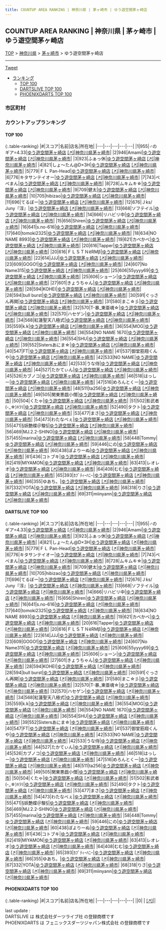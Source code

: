 ```yaml
---
title: COUNTUP AREA RANKING | 神奈川県 | 茅ヶ崎市 | ゆう遊空間茅ヶ崎店
---
```

## COUNTUP AREA RANKING | 神奈川県 | 茅ヶ崎市 | ゆう遊空間茅ヶ崎店

[TOP](/darts/rank/) > [神奈川県](/darts/rank/神奈川県/) > [茅ヶ崎市](/darts/rank/神奈川県/茅ヶ崎市/) > ゆう遊空間茅ヶ崎店

___

<a href="https://twitter.com/share?ref_src=twsrc%5Etfw" data-text="COUNTUP AREA RANKING | 神奈川県茅ヶ崎市ゆう遊空間茅ヶ崎店" class="twitter-share-button" data-hashtags="DARTSLIVE,PHOENIXDARTS,darts,ダーツ" data-show-count="false">Tweet</a>

* [ランキング](#カウントアップランキング)
    * [TOP 100](#top-100)
    * [DARTSLIVE TOP 100](#dartslive-top-100)
    * [PHOENIXDARTS TOP 100](#phoenixdarts-top-100)

### 市区町村

<ul>

</ul>

### カウントアップランキング

#### TOP 100



{:.table-ranking}
|#|スコア|名前|店名|所在地|
|---|---|---|---|---|
|1|955|<span class="rank-name-dl">♂のギア=4.33</span>|<a href="/darts/rank/shops/912217ea5ddf1f7f0d9b047a20a7ba1e.html">ゆう遊空間茅ヶ崎店</a> <a href="https://search.dartslive.com/jp/shop/912217ea5ddf1f7f0d9b047a20a7ba1e">[↗]</a>|<a href="/darts/rank/神奈川県/茅ヶ崎市">神奈川県茅ヶ崎市</a>|
|2|946|<span class="rank-name-dl">Amami</span>|<a href="/darts/rank/shops/912217ea5ddf1f7f0d9b047a20a7ba1e.html">ゆう遊空間茅ヶ崎店</a> <a href="https://search.dartslive.com/jp/shop/912217ea5ddf1f7f0d9b047a20a7ba1e">[↗]</a>|<a href="/darts/rank/神奈川県/茅ヶ崎市">神奈川県茅ヶ崎市</a>|
|3|923|<span class="rank-name-dl">ふぁっ休</span>|<a href="/darts/rank/shops/912217ea5ddf1f7f0d9b047a20a7ba1e.html">ゆう遊空間茅ヶ崎店</a> <a href="https://search.dartslive.com/jp/shop/912217ea5ddf1f7f0d9b047a20a7ba1e">[↗]</a>|<a href="/darts/rank/神奈川県/茅ヶ崎市">神奈川県茅ヶ崎市</a>|
|4|821|<span class="rank-name-dl">しょ～たん@D×3H</span>|<a href="/darts/rank/shops/912217ea5ddf1f7f0d9b047a20a7ba1e.html">ゆう遊空間茅ヶ崎店</a> <a href="https://search.dartslive.com/jp/shop/912217ea5ddf1f7f0d9b047a20a7ba1e">[↗]</a>|<a href="/darts/rank/神奈川県/茅ヶ崎市">神奈川県茅ヶ崎市</a>|
|5|779|<span class="rank-name-dl">ＦＬ Pan-Head</span>|<a href="/darts/rank/shops/912217ea5ddf1f7f0d9b047a20a7ba1e.html">ゆう遊空間茅ヶ崎店</a> <a href="https://search.dartslive.com/jp/shop/912217ea5ddf1f7f0d9b047a20a7ba1e">[↗]</a>|<a href="/darts/rank/神奈川県/茅ヶ崎市">神奈川県茅ヶ崎市</a>|
|6|776|<span class="rank-name-dl">キタサンテイオー</span>|<a href="/darts/rank/shops/912217ea5ddf1f7f0d9b047a20a7ba1e.html">ゆう遊空間茅ヶ崎店</a> <a href="https://search.dartslive.com/jp/shop/912217ea5ddf1f7f0d9b047a20a7ba1e">[↗]</a>|<a href="/darts/rank/神奈川県/茅ヶ崎市">神奈川県茅ヶ崎市</a>|
|7|743|<span class="rank-name-dl">ぺぺまん</span>|<a href="/darts/rank/shops/912217ea5ddf1f7f0d9b047a20a7ba1e.html">ゆう遊空間茅ヶ崎店</a> <a href="https://search.dartslive.com/jp/shop/912217ea5ddf1f7f0d9b047a20a7ba1e">[↗]</a>|<a href="/darts/rank/神奈川県/茅ヶ崎市">神奈川県茅ヶ崎市</a>|
|8|728|<span class="rank-name-dl">ムキムキ☆</span>|<a href="/darts/rank/shops/912217ea5ddf1f7f0d9b047a20a7ba1e.html">ゆう遊空間茅ヶ崎店</a> <a href="https://search.dartslive.com/jp/shop/912217ea5ddf1f7f0d9b047a20a7ba1e">[↗]</a>|<a href="/darts/rank/神奈川県/茅ヶ崎市">神奈川県茅ヶ崎市</a>|
|9|709|<span class="rank-name-dl">健太</span>|<a href="/darts/rank/shops/912217ea5ddf1f7f0d9b047a20a7ba1e.html">ゆう遊空間茅ヶ崎店</a> <a href="https://search.dartslive.com/jp/shop/912217ea5ddf1f7f0d9b047a20a7ba1e">[↗]</a>|<a href="/darts/rank/神奈川県/茅ヶ崎市">神奈川県茅ヶ崎市</a>|
|10|705|<span class="rank-name-dl">hibizao</span>|<a href="/darts/rank/shops/912217ea5ddf1f7f0d9b047a20a7ba1e.html">ゆう遊空間茅ヶ崎店</a> <a href="https://search.dartslive.com/jp/shop/912217ea5ddf1f7f0d9b047a20a7ba1e">[↗]</a>|<a href="/darts/rank/神奈川県/茅ヶ崎市">神奈川県茅ヶ崎市</a>|
|11|696|<span class="rank-name-dl">てるぼー</span>|<a href="/darts/rank/shops/912217ea5ddf1f7f0d9b047a20a7ba1e.html">ゆう遊空間茅ヶ崎店</a> <a href="https://search.dartslive.com/jp/shop/912217ea5ddf1f7f0d9b047a20a7ba1e">[↗]</a>|<a href="/darts/rank/神奈川県/茅ヶ崎市">神奈川県茅ヶ崎市</a>|
|12|676|<span class="rank-name-dl">Ｊks/ Juny『淳』</span>|<a href="/darts/rank/shops/912217ea5ddf1f7f0d9b047a20a7ba1e.html">ゆう遊空間茅ヶ崎店</a> <a href="https://search.dartslive.com/jp/shop/912217ea5ddf1f7f0d9b047a20a7ba1e">[↗]</a>|<a href="/darts/rank/神奈川県/茅ヶ崎市">神奈川県茅ヶ崎市</a>|
|13|668|<span class="rank-name-dl">ソフテイル</span>|<a href="/darts/rank/shops/912217ea5ddf1f7f0d9b047a20a7ba1e.html">ゆう遊空間茅ヶ崎店</a> <a href="https://search.dartslive.com/jp/shop/912217ea5ddf1f7f0d9b047a20a7ba1e">[↗]</a>|<a href="/darts/rank/神奈川県/茅ヶ崎市">神奈川県茅ヶ崎市</a>|
|14|666|<span class="rank-name-dl">リハビリ中</span>|<a href="/darts/rank/shops/912217ea5ddf1f7f0d9b047a20a7ba1e.html">ゆう遊空間茅ヶ崎店</a> <a href="https://search.dartslive.com/jp/shop/912217ea5ddf1f7f0d9b047a20a7ba1e">[↗]</a>|<a href="/darts/rank/神奈川県/茅ヶ崎市">神奈川県茅ヶ崎市</a>|
|15|656|<span class="rank-name-dl">Shiren</span>|<a href="/darts/rank/shops/912217ea5ddf1f7f0d9b047a20a7ba1e.html">ゆう遊空間茅ヶ崎店</a> <a href="https://search.dartslive.com/jp/shop/912217ea5ddf1f7f0d9b047a20a7ba1e">[↗]</a>|<a href="/darts/rank/神奈川県/茅ヶ崎市">神奈川県茅ヶ崎市</a>|
|16|641|<span class="rank-name-dl">s.no-616</span>|<a href="/darts/rank/shops/912217ea5ddf1f7f0d9b047a20a7ba1e.html">ゆう遊空間茅ヶ崎店</a> <a href="https://search.dartslive.com/jp/shop/912217ea5ddf1f7f0d9b047a20a7ba1e">[↗]</a>|<a href="/darts/rank/神奈川県/茅ヶ崎市">神奈川県茅ヶ崎市</a>|
|17|640|<span class="rank-name-dl">tomoki2325</span>|<a href="/darts/rank/shops/912217ea5ddf1f7f0d9b047a20a7ba1e.html">ゆう遊空間茅ヶ崎店</a> <a href="https://search.dartslive.com/jp/shop/912217ea5ddf1f7f0d9b047a20a7ba1e">[↗]</a>|<a href="/darts/rank/神奈川県/茅ヶ崎市">神奈川県茅ヶ崎市</a>|
|18|634|<span class="rank-name-dl">NO NAME 8993</span>|<a href="/darts/rank/shops/912217ea5ddf1f7f0d9b047a20a7ba1e.html">ゆう遊空間茅ヶ崎店</a> <a href="https://search.dartslive.com/jp/shop/912217ea5ddf1f7f0d9b047a20a7ba1e">[↗]</a>|<a href="/darts/rank/神奈川県/茅ヶ崎市">神奈川県茅ヶ崎市</a>|
|19|621|<span class="rank-name-dl">カベかべ</span>|<a href="/darts/rank/shops/912217ea5ddf1f7f0d9b047a20a7ba1e.html">ゆう遊空間茅ヶ崎店</a> <a href="https://search.dartslive.com/jp/shop/912217ea5ddf1f7f0d9b047a20a7ba1e">[↗]</a>|<a href="/darts/rank/神奈川県/茅ヶ崎市">神奈川県茅ヶ崎市</a>|
|20|616|<span class="rank-name-dl">Tapper</span>|<a href="/darts/rank/shops/912217ea5ddf1f7f0d9b047a20a7ba1e.html">ゆう遊空間茅ヶ崎店</a> <a href="https://search.dartslive.com/jp/shop/912217ea5ddf1f7f0d9b047a20a7ba1e">[↗]</a>|<a href="/darts/rank/神奈川県/茅ヶ崎市">神奈川県茅ヶ崎市</a>|
|20|616|<span class="rank-name-dl">ＦＬＳＴＮёRMβ</span>|<a href="/darts/rank/shops/912217ea5ddf1f7f0d9b047a20a7ba1e.html">ゆう遊空間茅ヶ崎店</a> <a href="https://search.dartslive.com/jp/shop/912217ea5ddf1f7f0d9b047a20a7ba1e">[↗]</a>|<a href="/darts/rank/神奈川県/茅ヶ崎市">神奈川県茅ヶ崎市</a>|
|22|614|<span class="rank-name-dl">JJJ</span>|<a href="/darts/rank/shops/912217ea5ddf1f7f0d9b047a20a7ba1e.html">ゆう遊空間茅ヶ崎店</a> <a href="https://search.dartslive.com/jp/shop/912217ea5ddf1f7f0d9b047a20a7ba1e">[↗]</a>|<a href="/darts/rank/神奈川県/茅ヶ崎市">神奈川県茅ヶ崎市</a>|
|23|609|<span class="rank-name-dl">GOGO!</span>|<a href="/darts/rank/shops/912217ea5ddf1f7f0d9b047a20a7ba1e.html">ゆう遊空間茅ヶ崎店</a> <a href="https://search.dartslive.com/jp/shop/912217ea5ddf1f7f0d9b047a20a7ba1e">[↗]</a>|<a href="/darts/rank/神奈川県/茅ヶ崎市">神奈川県茅ヶ崎市</a>|
|24|607|<span class="rank-name-dl">No Name315</span>|<a href="/darts/rank/shops/912217ea5ddf1f7f0d9b047a20a7ba1e.html">ゆう遊空間茅ヶ崎店</a> <a href="https://search.dartslive.com/jp/shop/912217ea5ddf1f7f0d9b047a20a7ba1e">[↗]</a>|<a href="/darts/rank/神奈川県/茅ヶ崎市">神奈川県茅ヶ崎市</a>|
|25|606|<span class="rank-name-dl">55yyyy69</span>|<a href="/darts/rank/shops/912217ea5ddf1f7f0d9b047a20a7ba1e.html">ゆう遊空間茅ヶ崎店</a> <a href="https://search.dartslive.com/jp/shop/912217ea5ddf1f7f0d9b047a20a7ba1e">[↗]</a>|<a href="/darts/rank/神奈川県/茅ヶ崎市">神奈川県茅ヶ崎市</a>|
|25|606|<span class="rank-name-dl">ショーン</span>|<a href="/darts/rank/shops/912217ea5ddf1f7f0d9b047a20a7ba1e.html">ゆう遊空間茅ヶ崎店</a> <a href="https://search.dartslive.com/jp/shop/912217ea5ddf1f7f0d9b047a20a7ba1e">[↗]</a>|<a href="/darts/rank/神奈川県/茅ヶ崎市">神奈川県茅ヶ崎市</a>|
|27|601|<span class="rank-name-dl">きょうちゃん</span>|<a href="/darts/rank/shops/912217ea5ddf1f7f0d9b047a20a7ba1e.html">ゆう遊空間茅ヶ崎店</a> <a href="https://search.dartslive.com/jp/shop/912217ea5ddf1f7f0d9b047a20a7ba1e">[↗]</a>|<a href="/darts/rank/神奈川県/茅ヶ崎市">神奈川県茅ヶ崎市</a>|
|28|594|<span class="rank-name-dl">KOHEI</span>|<a href="/darts/rank/shops/912217ea5ddf1f7f0d9b047a20a7ba1e.html">ゆう遊空間茅ヶ崎店</a> <a href="https://search.dartslive.com/jp/shop/912217ea5ddf1f7f0d9b047a20a7ba1e">[↗]</a>|<a href="/darts/rank/神奈川県/茅ヶ崎市">神奈川県茅ヶ崎市</a>|
|28|594|<span class="rank-name-dl">bull burst</span>|<a href="/darts/rank/shops/912217ea5ddf1f7f0d9b047a20a7ba1e.html">ゆう遊空間茅ヶ崎店</a> <a href="https://search.dartslive.com/jp/shop/912217ea5ddf1f7f0d9b047a20a7ba1e">[↗]</a>|<a href="/darts/rank/神奈川県/茅ヶ崎市">神奈川県茅ヶ崎市</a>|
|30|591|<span class="rank-name-dl">ぐっさん再開</span>|<a href="/darts/rank/shops/912217ea5ddf1f7f0d9b047a20a7ba1e.html">ゆう遊空間茅ヶ崎店</a> <a href="https://search.dartslive.com/jp/shop/912217ea5ddf1f7f0d9b047a20a7ba1e">[↗]</a>|<a href="/darts/rank/神奈川県/茅ヶ崎市">神奈川県茅ヶ崎市</a>|
|31|580|<span class="rank-name-dl">まこ☆彡</span>|<a href="/darts/rank/shops/912217ea5ddf1f7f0d9b047a20a7ba1e.html">ゆう遊空間茅ヶ崎店</a> <a href="https://search.dartslive.com/jp/shop/912217ea5ddf1f7f0d9b047a20a7ba1e">[↗]</a>|<a href="/darts/rank/神奈川県/茅ヶ崎市">神奈川県茅ヶ崎市</a>|
|32|570|<span class="rank-name-dl">T-暴_東亜魂☆</span>|<a href="/darts/rank/shops/912217ea5ddf1f7f0d9b047a20a7ba1e.html">ゆう遊空間茅ヶ崎店</a> <a href="https://search.dartslive.com/jp/shop/912217ea5ddf1f7f0d9b047a20a7ba1e">[↗]</a>|<a href="/darts/rank/神奈川県/茅ヶ崎市">神奈川県茅ヶ崎市</a>|
|32|570|<span class="rank-name-dl">ハセゲン</span>|<a href="/darts/rank/shops/912217ea5ddf1f7f0d9b047a20a7ba1e.html">ゆう遊空間茅ヶ崎店</a> <a href="https://search.dartslive.com/jp/shop/912217ea5ddf1f7f0d9b047a20a7ba1e">[↗]</a>|<a href="/darts/rank/神奈川県/茅ヶ崎市">神奈川県茅ヶ崎市</a>|
|34|568|<span class="rank-name-dl">紅蓮聖天八極式</span>|<a href="/darts/rank/shops/912217ea5ddf1f7f0d9b047a20a7ba1e.html">ゆう遊空間茅ヶ崎店</a> <a href="https://search.dartslive.com/jp/shop/912217ea5ddf1f7f0d9b047a20a7ba1e">[↗]</a>|<a href="/darts/rank/神奈川県/茅ヶ崎市">神奈川県茅ヶ崎市</a>|
|35|559|<span class="rank-name-dl">k.k</span>|<a href="/darts/rank/shops/912217ea5ddf1f7f0d9b047a20a7ba1e.html">ゆう遊空間茅ヶ崎店</a> <a href="https://search.dartslive.com/jp/shop/912217ea5ddf1f7f0d9b047a20a7ba1e">[↗]</a>|<a href="/darts/rank/神奈川県/茅ヶ崎市">神奈川県茅ヶ崎市</a>|
|36|554|<span class="rank-name-dl">MOG</span>|<a href="/darts/rank/shops/912217ea5ddf1f7f0d9b047a20a7ba1e.html">ゆう遊空間茅ヶ崎店</a> <a href="https://search.dartslive.com/jp/shop/912217ea5ddf1f7f0d9b047a20a7ba1e">[↗]</a>|<a href="/darts/rank/神奈川県/茅ヶ崎市">神奈川県茅ヶ崎市</a>|
|36|554|<span class="rank-name-dl">NO NAME 1670</span>|<a href="/darts/rank/shops/912217ea5ddf1f7f0d9b047a20a7ba1e.html">ゆう遊空間茅ヶ崎店</a> <a href="https://search.dartslive.com/jp/shop/912217ea5ddf1f7f0d9b047a20a7ba1e">[↗]</a>|<a href="/darts/rank/神奈川県/茅ヶ崎市">神奈川県茅ヶ崎市</a>|
|36|554|<span class="rank-name-dl">SHU</span>|<a href="/darts/rank/shops/912217ea5ddf1f7f0d9b047a20a7ba1e.html">ゆう遊空間茅ヶ崎店</a> <a href="https://search.dartslive.com/jp/shop/912217ea5ddf1f7f0d9b047a20a7ba1e">[↗]</a>|<a href="/darts/rank/神奈川県/茅ヶ崎市">神奈川県茅ヶ崎市</a>|
|39|552|<span class="rank-name-dl">Sistersあにま☆</span>|<a href="/darts/rank/shops/912217ea5ddf1f7f0d9b047a20a7ba1e.html">ゆう遊空間茅ヶ崎店</a> <a href="https://search.dartslive.com/jp/shop/912217ea5ddf1f7f0d9b047a20a7ba1e">[↗]</a>|<a href="/darts/rank/神奈川県/茅ヶ崎市">神奈川県茅ヶ崎市</a>|
|40|547|<span class="rank-name-dl">FT</span>|<a href="/darts/rank/shops/912217ea5ddf1f7f0d9b047a20a7ba1e.html">ゆう遊空間茅ヶ崎店</a> <a href="https://search.dartslive.com/jp/shop/912217ea5ddf1f7f0d9b047a20a7ba1e">[↗]</a>|<a href="/darts/rank/神奈川県/茅ヶ崎市">神奈川県茅ヶ崎市</a>|
|41|537|<span class="rank-name-dl">御堂筋翔くんや</span>|<a href="/darts/rank/shops/912217ea5ddf1f7f0d9b047a20a7ba1e.html">ゆう遊空間茅ヶ崎店</a> <a href="https://search.dartslive.com/jp/shop/912217ea5ddf1f7f0d9b047a20a7ba1e">[↗]</a>|<a href="/darts/rank/神奈川県/茅ヶ崎市">神奈川県茅ヶ崎市</a>|
|42|533|<span class="rank-name-dl">NO NAME</span>|<a href="/darts/rank/shops/912217ea5ddf1f7f0d9b047a20a7ba1e.html">ゆう遊空間茅ヶ崎店</a> <a href="https://search.dartslive.com/jp/shop/912217ea5ddf1f7f0d9b047a20a7ba1e">[↗]</a>|<a href="/darts/rank/神奈川県/茅ヶ崎市">神奈川県茅ヶ崎市</a>|
|42|533|<span class="rank-name-dl">うな侍</span>|<a href="/darts/rank/shops/912217ea5ddf1f7f0d9b047a20a7ba1e.html">ゆう遊空間茅ヶ崎店</a> <a href="https://search.dartslive.com/jp/shop/912217ea5ddf1f7f0d9b047a20a7ba1e">[↗]</a>|<a href="/darts/rank/神奈川県/茅ヶ崎市">神奈川県茅ヶ崎市</a>|
|44|527|<span class="rank-name-dl">たかてぃん</span>|<a href="/darts/rank/shops/912217ea5ddf1f7f0d9b047a20a7ba1e.html">ゆう遊空間茅ヶ崎店</a> <a href="https://search.dartslive.com/jp/shop/912217ea5ddf1f7f0d9b047a20a7ba1e">[↗]</a>|<a href="/darts/rank/神奈川県/茅ヶ崎市">神奈川県茅ヶ崎市</a>|
|45|526|<span class="rank-name-dl">カブノコ</span>|<a href="/darts/rank/shops/912217ea5ddf1f7f0d9b047a20a7ba1e.html">ゆう遊空間茅ヶ崎店</a> <a href="https://search.dartslive.com/jp/shop/912217ea5ddf1f7f0d9b047a20a7ba1e">[↗]</a>|<a href="/darts/rank/神奈川県/茅ヶ崎市">神奈川県茅ヶ崎市</a>|
|46|518|<span class="rank-name-dl">はっしー</span>|<a href="/darts/rank/shops/912217ea5ddf1f7f0d9b047a20a7ba1e.html">ゆう遊空間茅ヶ崎店</a> <a href="https://search.dartslive.com/jp/shop/912217ea5ddf1f7f0d9b047a20a7ba1e">[↗]</a>|<a href="/darts/rank/神奈川県/茅ヶ崎市">神奈川県茅ヶ崎市</a>|
|47|516|<span class="rank-name-dl">めろんとくー</span>|<a href="/darts/rank/shops/912217ea5ddf1f7f0d9b047a20a7ba1e.html">ゆう遊空間茅ヶ崎店</a> <a href="https://search.dartslive.com/jp/shop/912217ea5ddf1f7f0d9b047a20a7ba1e">[↗]</a>|<a href="/darts/rank/神奈川県/茅ヶ崎市">神奈川県茅ヶ崎市</a>|
|48|511|<span class="rank-name-dl">ta256</span>|<a href="/darts/rank/shops/912217ea5ddf1f7f0d9b047a20a7ba1e.html">ゆう遊空間茅ヶ崎店</a> <a href="https://search.dartslive.com/jp/shop/912217ea5ddf1f7f0d9b047a20a7ba1e">[↗]</a>|<a href="/darts/rank/神奈川県/茅ヶ崎市">神奈川県茅ヶ崎市</a>|
|49|505|<span class="rank-name-dl">関東悪戯小僧</span>|<a href="/darts/rank/shops/912217ea5ddf1f7f0d9b047a20a7ba1e.html">ゆう遊空間茅ヶ崎店</a> <a href="https://search.dartslive.com/jp/shop/912217ea5ddf1f7f0d9b047a20a7ba1e">[↗]</a>|<a href="/darts/rank/神奈川県/茅ヶ崎市">神奈川県茅ヶ崎市</a>|
|50|504|<span class="rank-name-dl">くたゃ</span>|<a href="/darts/rank/shops/912217ea5ddf1f7f0d9b047a20a7ba1e.html">ゆう遊空間茅ヶ崎店</a> <a href="https://search.dartslive.com/jp/shop/912217ea5ddf1f7f0d9b047a20a7ba1e">[↗]</a>|<a href="/darts/rank/神奈川県/茅ヶ崎市">神奈川県茅ヶ崎市</a>|
|51|502|<span class="rank-name-dl">影武者(-_☆)ｷﾗﾘ</span>|<a href="/darts/rank/shops/912217ea5ddf1f7f0d9b047a20a7ba1e.html">ゆう遊空間茅ヶ崎店</a> <a href="https://search.dartslive.com/jp/shop/912217ea5ddf1f7f0d9b047a20a7ba1e">[↗]</a>|<a href="/darts/rank/神奈川県/茅ヶ崎市">神奈川県茅ヶ崎市</a>|
|52|490|<span class="rank-name-dl">タクト</span>|<a href="/darts/rank/shops/912217ea5ddf1f7f0d9b047a20a7ba1e.html">ゆう遊空間茅ヶ崎店</a> <a href="https://search.dartslive.com/jp/shop/912217ea5ddf1f7f0d9b047a20a7ba1e">[↗]</a>|<a href="/darts/rank/神奈川県/茅ヶ崎市">神奈川県茅ヶ崎市</a>|
|53|477|<span class="rank-name-dl">まさ</span>|<a href="/darts/rank/shops/912217ea5ddf1f7f0d9b047a20a7ba1e.html">ゆう遊空間茅ヶ崎店</a> <a href="https://search.dartslive.com/jp/shop/912217ea5ddf1f7f0d9b047a20a7ba1e">[↗]</a>|<a href="/darts/rank/神奈川県/茅ヶ崎市">神奈川県茅ヶ崎市</a>|
|54|473|<span class="rank-name-dl">わたなべぇ</span>|<a href="/darts/rank/shops/912217ea5ddf1f7f0d9b047a20a7ba1e.html">ゆう遊空間茅ヶ崎店</a> <a href="https://search.dartslive.com/jp/shop/912217ea5ddf1f7f0d9b047a20a7ba1e">[↗]</a>|<a href="/darts/rank/神奈川県/茅ヶ崎市">神奈川県茅ヶ崎市</a>|
|55|471|<span class="rank-name-dl">§妖艶蝶＠駿§</span>|<a href="/darts/rank/shops/912217ea5ddf1f7f0d9b047a20a7ba1e.html">ゆう遊空間茅ヶ崎店</a> <a href="https://search.dartslive.com/jp/shop/912217ea5ddf1f7f0d9b047a20a7ba1e">[↗]</a>|<a href="/darts/rank/神奈川県/茅ヶ崎市">神奈川県茅ヶ崎市</a>|
|56|469|<span class="rank-name-dl">MJ.2.2-SHINO</span>|<a href="/darts/rank/shops/912217ea5ddf1f7f0d9b047a20a7ba1e.html">ゆう遊空間茅ヶ崎店</a> <a href="https://search.dartslive.com/jp/shop/912217ea5ddf1f7f0d9b047a20a7ba1e">[↗]</a>|<a href="/darts/rank/神奈川県/茅ヶ崎市">神奈川県茅ヶ崎市</a>|
|57|455|<span class="rank-name-dl">marina</span>|<a href="/darts/rank/shops/912217ea5ddf1f7f0d9b047a20a7ba1e.html">ゆう遊空間茅ヶ崎店</a> <a href="https://search.dartslive.com/jp/shop/912217ea5ddf1f7f0d9b047a20a7ba1e">[↗]</a>|<a href="/darts/rank/神奈川県/茅ヶ崎市">神奈川県茅ヶ崎市</a>|
|58|448|<span class="rank-name-dl">Tommy</span>|<a href="/darts/rank/shops/912217ea5ddf1f7f0d9b047a20a7ba1e.html">ゆう遊空間茅ヶ崎店</a> <a href="https://search.dartslive.com/jp/shop/912217ea5ddf1f7f0d9b047a20a7ba1e">[↗]</a>|<a href="/darts/rank/神奈川県/茅ヶ崎市">神奈川県茅ヶ崎市</a>|
|59|446|<span class="rank-name-dl">にの</span>|<a href="/darts/rank/shops/912217ea5ddf1f7f0d9b047a20a7ba1e.html">ゆう遊空間茅ヶ崎店</a> <a href="https://search.dartslive.com/jp/shop/912217ea5ddf1f7f0d9b047a20a7ba1e">[↗]</a>|<a href="/darts/rank/神奈川県/茅ヶ崎市">神奈川県茅ヶ崎市</a>|
|60|438|<span class="rank-name-dl">ぽよりーぬ</span>|<a href="/darts/rank/shops/912217ea5ddf1f7f0d9b047a20a7ba1e.html">ゆう遊空間茅ヶ崎店</a> <a href="https://search.dartslive.com/jp/shop/912217ea5ddf1f7f0d9b047a20a7ba1e">[↗]</a>|<a href="/darts/rank/神奈川県/茅ヶ崎市">神奈川県茅ヶ崎市</a>|
|61|436|<span class="rank-name-dl">コトブキ</span>|<a href="/darts/rank/shops/912217ea5ddf1f7f0d9b047a20a7ba1e.html">ゆう遊空間茅ヶ崎店</a> <a href="https://search.dartslive.com/jp/shop/912217ea5ddf1f7f0d9b047a20a7ba1e">[↗]</a>|<a href="/darts/rank/神奈川県/茅ヶ崎市">神奈川県茅ヶ崎市</a>|
|62|419|<span class="rank-name-dl">MlYAMON</span>|<a href="/darts/rank/shops/912217ea5ddf1f7f0d9b047a20a7ba1e.html">ゆう遊空間茅ヶ崎店</a> <a href="https://search.dartslive.com/jp/shop/912217ea5ddf1f7f0d9b047a20a7ba1e">[↗]</a>|<a href="/darts/rank/神奈川県/茅ヶ崎市">神奈川県茅ヶ崎市</a>|
|63|413|<span class="rank-name-dl">レオレオ</span>|<a href="/darts/rank/shops/912217ea5ddf1f7f0d9b047a20a7ba1e.html">ゆう遊空間茅ヶ崎店</a> <a href="https://search.dartslive.com/jp/shop/912217ea5ddf1f7f0d9b047a20a7ba1e">[↗]</a>|<a href="/darts/rank/神奈川県/茅ヶ崎市">神奈川県茅ヶ崎市</a>|
|64|408|<span class="rank-name-dl">むむ</span>|<a href="/darts/rank/shops/912217ea5ddf1f7f0d9b047a20a7ba1e.html">ゆう遊空間茅ヶ崎店</a> <a href="https://search.dartslive.com/jp/shop/912217ea5ddf1f7f0d9b047a20a7ba1e">[↗]</a>|<a href="/darts/rank/神奈川県/茅ヶ崎市">神奈川県茅ヶ崎市</a>|
|65|393|<span class="rank-name-dl">ｶﾌﾞﾃｨｰﾊﾆｰ</span>|<a href="/darts/rank/shops/912217ea5ddf1f7f0d9b047a20a7ba1e.html">ゆう遊空間茅ヶ崎店</a> <a href="https://search.dartslive.com/jp/shop/912217ea5ddf1f7f0d9b047a20a7ba1e">[↗]</a>|<a href="/darts/rank/神奈川県/茅ヶ崎市">神奈川県茅ヶ崎市</a>|
|66|355|<span class="rank-name-dl">ゆあち。</span>|<a href="/darts/rank/shops/912217ea5ddf1f7f0d9b047a20a7ba1e.html">ゆう遊空間茅ヶ崎店</a> <a href="https://search.dartslive.com/jp/shop/912217ea5ddf1f7f0d9b047a20a7ba1e">[↗]</a>|<a href="/darts/rank/神奈川県/茅ヶ崎市">神奈川県茅ヶ崎市</a>|
|67|332|<span class="rank-name-dl">YOTA</span>|<a href="/darts/rank/shops/912217ea5ddf1f7f0d9b047a20a7ba1e.html">ゆう遊空間茅ヶ崎店</a> <a href="https://search.dartslive.com/jp/shop/912217ea5ddf1f7f0d9b047a20a7ba1e">[↗]</a>|<a href="/darts/rank/神奈川県/茅ヶ崎市">神奈川県茅ヶ崎市</a>|
|68|318|<span class="rank-name-dl">りさ</span>|<a href="/darts/rank/shops/912217ea5ddf1f7f0d9b047a20a7ba1e.html">ゆう遊空間茅ヶ崎店</a> <a href="https://search.dartslive.com/jp/shop/912217ea5ddf1f7f0d9b047a20a7ba1e">[↗]</a>|<a href="/darts/rank/神奈川県/茅ヶ崎市">神奈川県茅ヶ崎市</a>|
|69|311|<span class="rank-name-dl">miinyann</span>|<a href="/darts/rank/shops/912217ea5ddf1f7f0d9b047a20a7ba1e.html">ゆう遊空間茅ヶ崎店</a> <a href="https://search.dartslive.com/jp/shop/912217ea5ddf1f7f0d9b047a20a7ba1e">[↗]</a>|<a href="/darts/rank/神奈川県/茅ヶ崎市">神奈川県茅ヶ崎市</a>|


#### DARTSLIVE TOP 100



{:.table-ranking}
|#|スコア|名前|店名|所在地|
|---|---|---|---|---|
|1|955|<span class="rank-name-dl">♂のギア=4.33</span>|<a href="/darts/rank/shops/912217ea5ddf1f7f0d9b047a20a7ba1e.html">ゆう遊空間茅ヶ崎店</a> <a href="https://search.dartslive.com/jp/shop/912217ea5ddf1f7f0d9b047a20a7ba1e">[↗]</a>|<a href="/darts/rank/神奈川県/茅ヶ崎市">神奈川県茅ヶ崎市</a>|
|2|946|<span class="rank-name-dl">Amami</span>|<a href="/darts/rank/shops/912217ea5ddf1f7f0d9b047a20a7ba1e.html">ゆう遊空間茅ヶ崎店</a> <a href="https://search.dartslive.com/jp/shop/912217ea5ddf1f7f0d9b047a20a7ba1e">[↗]</a>|<a href="/darts/rank/神奈川県/茅ヶ崎市">神奈川県茅ヶ崎市</a>|
|3|923|<span class="rank-name-dl">ふぁっ休</span>|<a href="/darts/rank/shops/912217ea5ddf1f7f0d9b047a20a7ba1e.html">ゆう遊空間茅ヶ崎店</a> <a href="https://search.dartslive.com/jp/shop/912217ea5ddf1f7f0d9b047a20a7ba1e">[↗]</a>|<a href="/darts/rank/神奈川県/茅ヶ崎市">神奈川県茅ヶ崎市</a>|
|4|821|<span class="rank-name-dl">しょ～たん@D×3H</span>|<a href="/darts/rank/shops/912217ea5ddf1f7f0d9b047a20a7ba1e.html">ゆう遊空間茅ヶ崎店</a> <a href="https://search.dartslive.com/jp/shop/912217ea5ddf1f7f0d9b047a20a7ba1e">[↗]</a>|<a href="/darts/rank/神奈川県/茅ヶ崎市">神奈川県茅ヶ崎市</a>|
|5|779|<span class="rank-name-dl">ＦＬ Pan-Head</span>|<a href="/darts/rank/shops/912217ea5ddf1f7f0d9b047a20a7ba1e.html">ゆう遊空間茅ヶ崎店</a> <a href="https://search.dartslive.com/jp/shop/912217ea5ddf1f7f0d9b047a20a7ba1e">[↗]</a>|<a href="/darts/rank/神奈川県/茅ヶ崎市">神奈川県茅ヶ崎市</a>|
|6|776|<span class="rank-name-dl">キタサンテイオー</span>|<a href="/darts/rank/shops/912217ea5ddf1f7f0d9b047a20a7ba1e.html">ゆう遊空間茅ヶ崎店</a> <a href="https://search.dartslive.com/jp/shop/912217ea5ddf1f7f0d9b047a20a7ba1e">[↗]</a>|<a href="/darts/rank/神奈川県/茅ヶ崎市">神奈川県茅ヶ崎市</a>|
|7|743|<span class="rank-name-dl">ぺぺまん</span>|<a href="/darts/rank/shops/912217ea5ddf1f7f0d9b047a20a7ba1e.html">ゆう遊空間茅ヶ崎店</a> <a href="https://search.dartslive.com/jp/shop/912217ea5ddf1f7f0d9b047a20a7ba1e">[↗]</a>|<a href="/darts/rank/神奈川県/茅ヶ崎市">神奈川県茅ヶ崎市</a>|
|8|728|<span class="rank-name-dl">ムキムキ☆</span>|<a href="/darts/rank/shops/912217ea5ddf1f7f0d9b047a20a7ba1e.html">ゆう遊空間茅ヶ崎店</a> <a href="https://search.dartslive.com/jp/shop/912217ea5ddf1f7f0d9b047a20a7ba1e">[↗]</a>|<a href="/darts/rank/神奈川県/茅ヶ崎市">神奈川県茅ヶ崎市</a>|
|9|709|<span class="rank-name-dl">健太</span>|<a href="/darts/rank/shops/912217ea5ddf1f7f0d9b047a20a7ba1e.html">ゆう遊空間茅ヶ崎店</a> <a href="https://search.dartslive.com/jp/shop/912217ea5ddf1f7f0d9b047a20a7ba1e">[↗]</a>|<a href="/darts/rank/神奈川県/茅ヶ崎市">神奈川県茅ヶ崎市</a>|
|10|705|<span class="rank-name-dl">hibizao</span>|<a href="/darts/rank/shops/912217ea5ddf1f7f0d9b047a20a7ba1e.html">ゆう遊空間茅ヶ崎店</a> <a href="https://search.dartslive.com/jp/shop/912217ea5ddf1f7f0d9b047a20a7ba1e">[↗]</a>|<a href="/darts/rank/神奈川県/茅ヶ崎市">神奈川県茅ヶ崎市</a>|
|11|696|<span class="rank-name-dl">てるぼー</span>|<a href="/darts/rank/shops/912217ea5ddf1f7f0d9b047a20a7ba1e.html">ゆう遊空間茅ヶ崎店</a> <a href="https://search.dartslive.com/jp/shop/912217ea5ddf1f7f0d9b047a20a7ba1e">[↗]</a>|<a href="/darts/rank/神奈川県/茅ヶ崎市">神奈川県茅ヶ崎市</a>|
|12|676|<span class="rank-name-dl">Ｊks/ Juny『淳』</span>|<a href="/darts/rank/shops/912217ea5ddf1f7f0d9b047a20a7ba1e.html">ゆう遊空間茅ヶ崎店</a> <a href="https://search.dartslive.com/jp/shop/912217ea5ddf1f7f0d9b047a20a7ba1e">[↗]</a>|<a href="/darts/rank/神奈川県/茅ヶ崎市">神奈川県茅ヶ崎市</a>|
|13|668|<span class="rank-name-dl">ソフテイル</span>|<a href="/darts/rank/shops/912217ea5ddf1f7f0d9b047a20a7ba1e.html">ゆう遊空間茅ヶ崎店</a> <a href="https://search.dartslive.com/jp/shop/912217ea5ddf1f7f0d9b047a20a7ba1e">[↗]</a>|<a href="/darts/rank/神奈川県/茅ヶ崎市">神奈川県茅ヶ崎市</a>|
|14|666|<span class="rank-name-dl">リハビリ中</span>|<a href="/darts/rank/shops/912217ea5ddf1f7f0d9b047a20a7ba1e.html">ゆう遊空間茅ヶ崎店</a> <a href="https://search.dartslive.com/jp/shop/912217ea5ddf1f7f0d9b047a20a7ba1e">[↗]</a>|<a href="/darts/rank/神奈川県/茅ヶ崎市">神奈川県茅ヶ崎市</a>|
|15|656|<span class="rank-name-dl">Shiren</span>|<a href="/darts/rank/shops/912217ea5ddf1f7f0d9b047a20a7ba1e.html">ゆう遊空間茅ヶ崎店</a> <a href="https://search.dartslive.com/jp/shop/912217ea5ddf1f7f0d9b047a20a7ba1e">[↗]</a>|<a href="/darts/rank/神奈川県/茅ヶ崎市">神奈川県茅ヶ崎市</a>|
|16|641|<span class="rank-name-dl">s.no-616</span>|<a href="/darts/rank/shops/912217ea5ddf1f7f0d9b047a20a7ba1e.html">ゆう遊空間茅ヶ崎店</a> <a href="https://search.dartslive.com/jp/shop/912217ea5ddf1f7f0d9b047a20a7ba1e">[↗]</a>|<a href="/darts/rank/神奈川県/茅ヶ崎市">神奈川県茅ヶ崎市</a>|
|17|640|<span class="rank-name-dl">tomoki2325</span>|<a href="/darts/rank/shops/912217ea5ddf1f7f0d9b047a20a7ba1e.html">ゆう遊空間茅ヶ崎店</a> <a href="https://search.dartslive.com/jp/shop/912217ea5ddf1f7f0d9b047a20a7ba1e">[↗]</a>|<a href="/darts/rank/神奈川県/茅ヶ崎市">神奈川県茅ヶ崎市</a>|
|18|634|<span class="rank-name-dl">NO NAME 8993</span>|<a href="/darts/rank/shops/912217ea5ddf1f7f0d9b047a20a7ba1e.html">ゆう遊空間茅ヶ崎店</a> <a href="https://search.dartslive.com/jp/shop/912217ea5ddf1f7f0d9b047a20a7ba1e">[↗]</a>|<a href="/darts/rank/神奈川県/茅ヶ崎市">神奈川県茅ヶ崎市</a>|
|19|621|<span class="rank-name-dl">カベかべ</span>|<a href="/darts/rank/shops/912217ea5ddf1f7f0d9b047a20a7ba1e.html">ゆう遊空間茅ヶ崎店</a> <a href="https://search.dartslive.com/jp/shop/912217ea5ddf1f7f0d9b047a20a7ba1e">[↗]</a>|<a href="/darts/rank/神奈川県/茅ヶ崎市">神奈川県茅ヶ崎市</a>|
|20|616|<span class="rank-name-dl">Tapper</span>|<a href="/darts/rank/shops/912217ea5ddf1f7f0d9b047a20a7ba1e.html">ゆう遊空間茅ヶ崎店</a> <a href="https://search.dartslive.com/jp/shop/912217ea5ddf1f7f0d9b047a20a7ba1e">[↗]</a>|<a href="/darts/rank/神奈川県/茅ヶ崎市">神奈川県茅ヶ崎市</a>|
|20|616|<span class="rank-name-dl">ＦＬＳＴＮёRMβ</span>|<a href="/darts/rank/shops/912217ea5ddf1f7f0d9b047a20a7ba1e.html">ゆう遊空間茅ヶ崎店</a> <a href="https://search.dartslive.com/jp/shop/912217ea5ddf1f7f0d9b047a20a7ba1e">[↗]</a>|<a href="/darts/rank/神奈川県/茅ヶ崎市">神奈川県茅ヶ崎市</a>|
|22|614|<span class="rank-name-dl">JJJ</span>|<a href="/darts/rank/shops/912217ea5ddf1f7f0d9b047a20a7ba1e.html">ゆう遊空間茅ヶ崎店</a> <a href="https://search.dartslive.com/jp/shop/912217ea5ddf1f7f0d9b047a20a7ba1e">[↗]</a>|<a href="/darts/rank/神奈川県/茅ヶ崎市">神奈川県茅ヶ崎市</a>|
|23|609|<span class="rank-name-dl">GOGO!</span>|<a href="/darts/rank/shops/912217ea5ddf1f7f0d9b047a20a7ba1e.html">ゆう遊空間茅ヶ崎店</a> <a href="https://search.dartslive.com/jp/shop/912217ea5ddf1f7f0d9b047a20a7ba1e">[↗]</a>|<a href="/darts/rank/神奈川県/茅ヶ崎市">神奈川県茅ヶ崎市</a>|
|24|607|<span class="rank-name-dl">No Name315</span>|<a href="/darts/rank/shops/912217ea5ddf1f7f0d9b047a20a7ba1e.html">ゆう遊空間茅ヶ崎店</a> <a href="https://search.dartslive.com/jp/shop/912217ea5ddf1f7f0d9b047a20a7ba1e">[↗]</a>|<a href="/darts/rank/神奈川県/茅ヶ崎市">神奈川県茅ヶ崎市</a>|
|25|606|<span class="rank-name-dl">55yyyy69</span>|<a href="/darts/rank/shops/912217ea5ddf1f7f0d9b047a20a7ba1e.html">ゆう遊空間茅ヶ崎店</a> <a href="https://search.dartslive.com/jp/shop/912217ea5ddf1f7f0d9b047a20a7ba1e">[↗]</a>|<a href="/darts/rank/神奈川県/茅ヶ崎市">神奈川県茅ヶ崎市</a>|
|25|606|<span class="rank-name-dl">ショーン</span>|<a href="/darts/rank/shops/912217ea5ddf1f7f0d9b047a20a7ba1e.html">ゆう遊空間茅ヶ崎店</a> <a href="https://search.dartslive.com/jp/shop/912217ea5ddf1f7f0d9b047a20a7ba1e">[↗]</a>|<a href="/darts/rank/神奈川県/茅ヶ崎市">神奈川県茅ヶ崎市</a>|
|27|601|<span class="rank-name-dl">きょうちゃん</span>|<a href="/darts/rank/shops/912217ea5ddf1f7f0d9b047a20a7ba1e.html">ゆう遊空間茅ヶ崎店</a> <a href="https://search.dartslive.com/jp/shop/912217ea5ddf1f7f0d9b047a20a7ba1e">[↗]</a>|<a href="/darts/rank/神奈川県/茅ヶ崎市">神奈川県茅ヶ崎市</a>|
|28|594|<span class="rank-name-dl">KOHEI</span>|<a href="/darts/rank/shops/912217ea5ddf1f7f0d9b047a20a7ba1e.html">ゆう遊空間茅ヶ崎店</a> <a href="https://search.dartslive.com/jp/shop/912217ea5ddf1f7f0d9b047a20a7ba1e">[↗]</a>|<a href="/darts/rank/神奈川県/茅ヶ崎市">神奈川県茅ヶ崎市</a>|
|28|594|<span class="rank-name-dl">bull burst</span>|<a href="/darts/rank/shops/912217ea5ddf1f7f0d9b047a20a7ba1e.html">ゆう遊空間茅ヶ崎店</a> <a href="https://search.dartslive.com/jp/shop/912217ea5ddf1f7f0d9b047a20a7ba1e">[↗]</a>|<a href="/darts/rank/神奈川県/茅ヶ崎市">神奈川県茅ヶ崎市</a>|
|30|591|<span class="rank-name-dl">ぐっさん再開</span>|<a href="/darts/rank/shops/912217ea5ddf1f7f0d9b047a20a7ba1e.html">ゆう遊空間茅ヶ崎店</a> <a href="https://search.dartslive.com/jp/shop/912217ea5ddf1f7f0d9b047a20a7ba1e">[↗]</a>|<a href="/darts/rank/神奈川県/茅ヶ崎市">神奈川県茅ヶ崎市</a>|
|31|580|<span class="rank-name-dl">まこ☆彡</span>|<a href="/darts/rank/shops/912217ea5ddf1f7f0d9b047a20a7ba1e.html">ゆう遊空間茅ヶ崎店</a> <a href="https://search.dartslive.com/jp/shop/912217ea5ddf1f7f0d9b047a20a7ba1e">[↗]</a>|<a href="/darts/rank/神奈川県/茅ヶ崎市">神奈川県茅ヶ崎市</a>|
|32|570|<span class="rank-name-dl">T-暴_東亜魂☆</span>|<a href="/darts/rank/shops/912217ea5ddf1f7f0d9b047a20a7ba1e.html">ゆう遊空間茅ヶ崎店</a> <a href="https://search.dartslive.com/jp/shop/912217ea5ddf1f7f0d9b047a20a7ba1e">[↗]</a>|<a href="/darts/rank/神奈川県/茅ヶ崎市">神奈川県茅ヶ崎市</a>|
|32|570|<span class="rank-name-dl">ハセゲン</span>|<a href="/darts/rank/shops/912217ea5ddf1f7f0d9b047a20a7ba1e.html">ゆう遊空間茅ヶ崎店</a> <a href="https://search.dartslive.com/jp/shop/912217ea5ddf1f7f0d9b047a20a7ba1e">[↗]</a>|<a href="/darts/rank/神奈川県/茅ヶ崎市">神奈川県茅ヶ崎市</a>|
|34|568|<span class="rank-name-dl">紅蓮聖天八極式</span>|<a href="/darts/rank/shops/912217ea5ddf1f7f0d9b047a20a7ba1e.html">ゆう遊空間茅ヶ崎店</a> <a href="https://search.dartslive.com/jp/shop/912217ea5ddf1f7f0d9b047a20a7ba1e">[↗]</a>|<a href="/darts/rank/神奈川県/茅ヶ崎市">神奈川県茅ヶ崎市</a>|
|35|559|<span class="rank-name-dl">k.k</span>|<a href="/darts/rank/shops/912217ea5ddf1f7f0d9b047a20a7ba1e.html">ゆう遊空間茅ヶ崎店</a> <a href="https://search.dartslive.com/jp/shop/912217ea5ddf1f7f0d9b047a20a7ba1e">[↗]</a>|<a href="/darts/rank/神奈川県/茅ヶ崎市">神奈川県茅ヶ崎市</a>|
|36|554|<span class="rank-name-dl">MOG</span>|<a href="/darts/rank/shops/912217ea5ddf1f7f0d9b047a20a7ba1e.html">ゆう遊空間茅ヶ崎店</a> <a href="https://search.dartslive.com/jp/shop/912217ea5ddf1f7f0d9b047a20a7ba1e">[↗]</a>|<a href="/darts/rank/神奈川県/茅ヶ崎市">神奈川県茅ヶ崎市</a>|
|36|554|<span class="rank-name-dl">NO NAME 1670</span>|<a href="/darts/rank/shops/912217ea5ddf1f7f0d9b047a20a7ba1e.html">ゆう遊空間茅ヶ崎店</a> <a href="https://search.dartslive.com/jp/shop/912217ea5ddf1f7f0d9b047a20a7ba1e">[↗]</a>|<a href="/darts/rank/神奈川県/茅ヶ崎市">神奈川県茅ヶ崎市</a>|
|36|554|<span class="rank-name-dl">SHU</span>|<a href="/darts/rank/shops/912217ea5ddf1f7f0d9b047a20a7ba1e.html">ゆう遊空間茅ヶ崎店</a> <a href="https://search.dartslive.com/jp/shop/912217ea5ddf1f7f0d9b047a20a7ba1e">[↗]</a>|<a href="/darts/rank/神奈川県/茅ヶ崎市">神奈川県茅ヶ崎市</a>|
|39|552|<span class="rank-name-dl">Sistersあにま☆</span>|<a href="/darts/rank/shops/912217ea5ddf1f7f0d9b047a20a7ba1e.html">ゆう遊空間茅ヶ崎店</a> <a href="https://search.dartslive.com/jp/shop/912217ea5ddf1f7f0d9b047a20a7ba1e">[↗]</a>|<a href="/darts/rank/神奈川県/茅ヶ崎市">神奈川県茅ヶ崎市</a>|
|40|547|<span class="rank-name-dl">FT</span>|<a href="/darts/rank/shops/912217ea5ddf1f7f0d9b047a20a7ba1e.html">ゆう遊空間茅ヶ崎店</a> <a href="https://search.dartslive.com/jp/shop/912217ea5ddf1f7f0d9b047a20a7ba1e">[↗]</a>|<a href="/darts/rank/神奈川県/茅ヶ崎市">神奈川県茅ヶ崎市</a>|
|41|537|<span class="rank-name-dl">御堂筋翔くんや</span>|<a href="/darts/rank/shops/912217ea5ddf1f7f0d9b047a20a7ba1e.html">ゆう遊空間茅ヶ崎店</a> <a href="https://search.dartslive.com/jp/shop/912217ea5ddf1f7f0d9b047a20a7ba1e">[↗]</a>|<a href="/darts/rank/神奈川県/茅ヶ崎市">神奈川県茅ヶ崎市</a>|
|42|533|<span class="rank-name-dl">NO NAME</span>|<a href="/darts/rank/shops/912217ea5ddf1f7f0d9b047a20a7ba1e.html">ゆう遊空間茅ヶ崎店</a> <a href="https://search.dartslive.com/jp/shop/912217ea5ddf1f7f0d9b047a20a7ba1e">[↗]</a>|<a href="/darts/rank/神奈川県/茅ヶ崎市">神奈川県茅ヶ崎市</a>|
|42|533|<span class="rank-name-dl">うな侍</span>|<a href="/darts/rank/shops/912217ea5ddf1f7f0d9b047a20a7ba1e.html">ゆう遊空間茅ヶ崎店</a> <a href="https://search.dartslive.com/jp/shop/912217ea5ddf1f7f0d9b047a20a7ba1e">[↗]</a>|<a href="/darts/rank/神奈川県/茅ヶ崎市">神奈川県茅ヶ崎市</a>|
|44|527|<span class="rank-name-dl">たかてぃん</span>|<a href="/darts/rank/shops/912217ea5ddf1f7f0d9b047a20a7ba1e.html">ゆう遊空間茅ヶ崎店</a> <a href="https://search.dartslive.com/jp/shop/912217ea5ddf1f7f0d9b047a20a7ba1e">[↗]</a>|<a href="/darts/rank/神奈川県/茅ヶ崎市">神奈川県茅ヶ崎市</a>|
|45|526|<span class="rank-name-dl">カブノコ</span>|<a href="/darts/rank/shops/912217ea5ddf1f7f0d9b047a20a7ba1e.html">ゆう遊空間茅ヶ崎店</a> <a href="https://search.dartslive.com/jp/shop/912217ea5ddf1f7f0d9b047a20a7ba1e">[↗]</a>|<a href="/darts/rank/神奈川県/茅ヶ崎市">神奈川県茅ヶ崎市</a>|
|46|518|<span class="rank-name-dl">はっしー</span>|<a href="/darts/rank/shops/912217ea5ddf1f7f0d9b047a20a7ba1e.html">ゆう遊空間茅ヶ崎店</a> <a href="https://search.dartslive.com/jp/shop/912217ea5ddf1f7f0d9b047a20a7ba1e">[↗]</a>|<a href="/darts/rank/神奈川県/茅ヶ崎市">神奈川県茅ヶ崎市</a>|
|47|516|<span class="rank-name-dl">めろんとくー</span>|<a href="/darts/rank/shops/912217ea5ddf1f7f0d9b047a20a7ba1e.html">ゆう遊空間茅ヶ崎店</a> <a href="https://search.dartslive.com/jp/shop/912217ea5ddf1f7f0d9b047a20a7ba1e">[↗]</a>|<a href="/darts/rank/神奈川県/茅ヶ崎市">神奈川県茅ヶ崎市</a>|
|48|511|<span class="rank-name-dl">ta256</span>|<a href="/darts/rank/shops/912217ea5ddf1f7f0d9b047a20a7ba1e.html">ゆう遊空間茅ヶ崎店</a> <a href="https://search.dartslive.com/jp/shop/912217ea5ddf1f7f0d9b047a20a7ba1e">[↗]</a>|<a href="/darts/rank/神奈川県/茅ヶ崎市">神奈川県茅ヶ崎市</a>|
|49|505|<span class="rank-name-dl">関東悪戯小僧</span>|<a href="/darts/rank/shops/912217ea5ddf1f7f0d9b047a20a7ba1e.html">ゆう遊空間茅ヶ崎店</a> <a href="https://search.dartslive.com/jp/shop/912217ea5ddf1f7f0d9b047a20a7ba1e">[↗]</a>|<a href="/darts/rank/神奈川県/茅ヶ崎市">神奈川県茅ヶ崎市</a>|
|50|504|<span class="rank-name-dl">くたゃ</span>|<a href="/darts/rank/shops/912217ea5ddf1f7f0d9b047a20a7ba1e.html">ゆう遊空間茅ヶ崎店</a> <a href="https://search.dartslive.com/jp/shop/912217ea5ddf1f7f0d9b047a20a7ba1e">[↗]</a>|<a href="/darts/rank/神奈川県/茅ヶ崎市">神奈川県茅ヶ崎市</a>|
|51|502|<span class="rank-name-dl">影武者(-_☆)ｷﾗﾘ</span>|<a href="/darts/rank/shops/912217ea5ddf1f7f0d9b047a20a7ba1e.html">ゆう遊空間茅ヶ崎店</a> <a href="https://search.dartslive.com/jp/shop/912217ea5ddf1f7f0d9b047a20a7ba1e">[↗]</a>|<a href="/darts/rank/神奈川県/茅ヶ崎市">神奈川県茅ヶ崎市</a>|
|52|490|<span class="rank-name-dl">タクト</span>|<a href="/darts/rank/shops/912217ea5ddf1f7f0d9b047a20a7ba1e.html">ゆう遊空間茅ヶ崎店</a> <a href="https://search.dartslive.com/jp/shop/912217ea5ddf1f7f0d9b047a20a7ba1e">[↗]</a>|<a href="/darts/rank/神奈川県/茅ヶ崎市">神奈川県茅ヶ崎市</a>|
|53|477|<span class="rank-name-dl">まさ</span>|<a href="/darts/rank/shops/912217ea5ddf1f7f0d9b047a20a7ba1e.html">ゆう遊空間茅ヶ崎店</a> <a href="https://search.dartslive.com/jp/shop/912217ea5ddf1f7f0d9b047a20a7ba1e">[↗]</a>|<a href="/darts/rank/神奈川県/茅ヶ崎市">神奈川県茅ヶ崎市</a>|
|54|473|<span class="rank-name-dl">わたなべぇ</span>|<a href="/darts/rank/shops/912217ea5ddf1f7f0d9b047a20a7ba1e.html">ゆう遊空間茅ヶ崎店</a> <a href="https://search.dartslive.com/jp/shop/912217ea5ddf1f7f0d9b047a20a7ba1e">[↗]</a>|<a href="/darts/rank/神奈川県/茅ヶ崎市">神奈川県茅ヶ崎市</a>|
|55|471|<span class="rank-name-dl">§妖艶蝶＠駿§</span>|<a href="/darts/rank/shops/912217ea5ddf1f7f0d9b047a20a7ba1e.html">ゆう遊空間茅ヶ崎店</a> <a href="https://search.dartslive.com/jp/shop/912217ea5ddf1f7f0d9b047a20a7ba1e">[↗]</a>|<a href="/darts/rank/神奈川県/茅ヶ崎市">神奈川県茅ヶ崎市</a>|
|56|469|<span class="rank-name-dl">MJ.2.2-SHINO</span>|<a href="/darts/rank/shops/912217ea5ddf1f7f0d9b047a20a7ba1e.html">ゆう遊空間茅ヶ崎店</a> <a href="https://search.dartslive.com/jp/shop/912217ea5ddf1f7f0d9b047a20a7ba1e">[↗]</a>|<a href="/darts/rank/神奈川県/茅ヶ崎市">神奈川県茅ヶ崎市</a>|
|57|455|<span class="rank-name-dl">marina</span>|<a href="/darts/rank/shops/912217ea5ddf1f7f0d9b047a20a7ba1e.html">ゆう遊空間茅ヶ崎店</a> <a href="https://search.dartslive.com/jp/shop/912217ea5ddf1f7f0d9b047a20a7ba1e">[↗]</a>|<a href="/darts/rank/神奈川県/茅ヶ崎市">神奈川県茅ヶ崎市</a>|
|58|448|<span class="rank-name-dl">Tommy</span>|<a href="/darts/rank/shops/912217ea5ddf1f7f0d9b047a20a7ba1e.html">ゆう遊空間茅ヶ崎店</a> <a href="https://search.dartslive.com/jp/shop/912217ea5ddf1f7f0d9b047a20a7ba1e">[↗]</a>|<a href="/darts/rank/神奈川県/茅ヶ崎市">神奈川県茅ヶ崎市</a>|
|59|446|<span class="rank-name-dl">にの</span>|<a href="/darts/rank/shops/912217ea5ddf1f7f0d9b047a20a7ba1e.html">ゆう遊空間茅ヶ崎店</a> <a href="https://search.dartslive.com/jp/shop/912217ea5ddf1f7f0d9b047a20a7ba1e">[↗]</a>|<a href="/darts/rank/神奈川県/茅ヶ崎市">神奈川県茅ヶ崎市</a>|
|60|438|<span class="rank-name-dl">ぽよりーぬ</span>|<a href="/darts/rank/shops/912217ea5ddf1f7f0d9b047a20a7ba1e.html">ゆう遊空間茅ヶ崎店</a> <a href="https://search.dartslive.com/jp/shop/912217ea5ddf1f7f0d9b047a20a7ba1e">[↗]</a>|<a href="/darts/rank/神奈川県/茅ヶ崎市">神奈川県茅ヶ崎市</a>|
|61|436|<span class="rank-name-dl">コトブキ</span>|<a href="/darts/rank/shops/912217ea5ddf1f7f0d9b047a20a7ba1e.html">ゆう遊空間茅ヶ崎店</a> <a href="https://search.dartslive.com/jp/shop/912217ea5ddf1f7f0d9b047a20a7ba1e">[↗]</a>|<a href="/darts/rank/神奈川県/茅ヶ崎市">神奈川県茅ヶ崎市</a>|
|62|419|<span class="rank-name-dl">MlYAMON</span>|<a href="/darts/rank/shops/912217ea5ddf1f7f0d9b047a20a7ba1e.html">ゆう遊空間茅ヶ崎店</a> <a href="https://search.dartslive.com/jp/shop/912217ea5ddf1f7f0d9b047a20a7ba1e">[↗]</a>|<a href="/darts/rank/神奈川県/茅ヶ崎市">神奈川県茅ヶ崎市</a>|
|63|413|<span class="rank-name-dl">レオレオ</span>|<a href="/darts/rank/shops/912217ea5ddf1f7f0d9b047a20a7ba1e.html">ゆう遊空間茅ヶ崎店</a> <a href="https://search.dartslive.com/jp/shop/912217ea5ddf1f7f0d9b047a20a7ba1e">[↗]</a>|<a href="/darts/rank/神奈川県/茅ヶ崎市">神奈川県茅ヶ崎市</a>|
|64|408|<span class="rank-name-dl">むむ</span>|<a href="/darts/rank/shops/912217ea5ddf1f7f0d9b047a20a7ba1e.html">ゆう遊空間茅ヶ崎店</a> <a href="https://search.dartslive.com/jp/shop/912217ea5ddf1f7f0d9b047a20a7ba1e">[↗]</a>|<a href="/darts/rank/神奈川県/茅ヶ崎市">神奈川県茅ヶ崎市</a>|
|65|393|<span class="rank-name-dl">ｶﾌﾞﾃｨｰﾊﾆｰ</span>|<a href="/darts/rank/shops/912217ea5ddf1f7f0d9b047a20a7ba1e.html">ゆう遊空間茅ヶ崎店</a> <a href="https://search.dartslive.com/jp/shop/912217ea5ddf1f7f0d9b047a20a7ba1e">[↗]</a>|<a href="/darts/rank/神奈川県/茅ヶ崎市">神奈川県茅ヶ崎市</a>|
|66|355|<span class="rank-name-dl">ゆあち。</span>|<a href="/darts/rank/shops/912217ea5ddf1f7f0d9b047a20a7ba1e.html">ゆう遊空間茅ヶ崎店</a> <a href="https://search.dartslive.com/jp/shop/912217ea5ddf1f7f0d9b047a20a7ba1e">[↗]</a>|<a href="/darts/rank/神奈川県/茅ヶ崎市">神奈川県茅ヶ崎市</a>|
|67|332|<span class="rank-name-dl">YOTA</span>|<a href="/darts/rank/shops/912217ea5ddf1f7f0d9b047a20a7ba1e.html">ゆう遊空間茅ヶ崎店</a> <a href="https://search.dartslive.com/jp/shop/912217ea5ddf1f7f0d9b047a20a7ba1e">[↗]</a>|<a href="/darts/rank/神奈川県/茅ヶ崎市">神奈川県茅ヶ崎市</a>|
|68|318|<span class="rank-name-dl">りさ</span>|<a href="/darts/rank/shops/912217ea5ddf1f7f0d9b047a20a7ba1e.html">ゆう遊空間茅ヶ崎店</a> <a href="https://search.dartslive.com/jp/shop/912217ea5ddf1f7f0d9b047a20a7ba1e">[↗]</a>|<a href="/darts/rank/神奈川県/茅ヶ崎市">神奈川県茅ヶ崎市</a>|
|69|311|<span class="rank-name-dl">miinyann</span>|<a href="/darts/rank/shops/912217ea5ddf1f7f0d9b047a20a7ba1e.html">ゆう遊空間茅ヶ崎店</a> <a href="https://search.dartslive.com/jp/shop/912217ea5ddf1f7f0d9b047a20a7ba1e">[↗]</a>|<a href="/darts/rank/神奈川県/茅ヶ崎市">神奈川県茅ヶ崎市</a>|


#### PHOENIXDARTS TOP 100



{:.table-ranking}
|#|スコア|名前|店名|所在地|
|---|---|---|---|---|
||0|<span class="rank-name-dl"> </span>|<a href="/darts/rank/shops/.html"></a> <a href="">[↗]</a>|<a href="/darts/rank//"></a>|


<div class="footer border-top border-gray-light mt-5 pt-3 text-right text-gray">
    last update : <span style="font-weight: italic" id="foot_last_modified"></span><br />
    DARTSLIVE は 株式会社ダーツライブ社 の登録商標です<br />
    PHOENIXDARTS は フェニックスダーツジャパン株式会社 の登録商標です<br />
</div>

<script src="https://cdnjs.cloudflare.com/ajax/libs/jquery.tablesorter/2.31.3/js/jquery.tablesorter.min.js" integrity="sha512-qzgd5cYSZcosqpzpn7zF2ZId8f/8CHmFKZ8j7mU4OUXTNRd5g+ZHBPsgKEwoqxCtdQvExE5LprwwPAgoicguNg==" crossorigin="anonymous" referrerpolicy="no-referrer"></script>
<link rel="stylesheet" href="https://cdnjs.cloudflare.com/ajax/libs/jquery.tablesorter/2.31.3/css/theme.default.min.css" integrity="sha512-wghhOJkjQX0Lh3NSWvNKeZ0ZpNn+SPVXX1Qyc9OCaogADktxrBiBdKGDoqVUOyhStvMBmJQ8ZdMHiR3wuEq8+w==" crossorigin="anonymous" referrerpolicy="no-referrer" />
<script>
$(function() {
    $(".table-ranking").tablesorter({sortList:[[0, 0]]});
    $("#foot_last_modified").text(formatDate(new Date(document.lastModified), 'yyyy-MM-dd HH:mm:ss'));
});
</script>

<script async src="https://platform.twitter.com/widgets.js" charset="utf-8"></script>